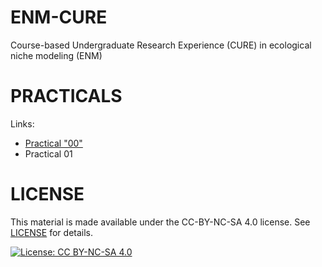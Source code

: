# ENM-CURE
Course-based Undergraduate Research Experience (CURE) in ecological niche modeling (ENM) 

# PRACTICALS

Links:

-   [Practical "00"](https://github.com/justincbagley/ENM-CURE/blob/main/Practicals/Practical00_Intro_to_R.md)
-   Practical 01


# LICENSE

This material is made available under the CC-BY-NC-SA 4.0 license. See [LICENSE](LICENSE) for details.

[![License: CC BY-NC-SA 4.0](https://licensebuttons.net/l/by-nc-sa/4.0/80x15.png)](https://creativecommons.org/licenses/by-nc-sa/4.0/)
